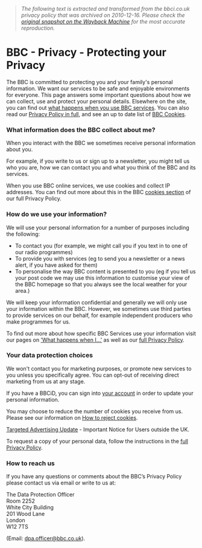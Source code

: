 > *The following text is extracted and transformed from the bbci.co.uk privacy policy that was archived on 2010-12-16. Please check the [original snapshot on the Wayback Machine](https://web.archive.org/web/20101216045409id_/http%3A//www.bbc.co.uk/privacy) for the most accurate reproduction.*

# BBC - Privacy - Protecting your Privacy

The BBC is committed to protecting you and your family's personal information. We want our services to be safe and enjoyable environments for everyone. This page answers some important questions about how we can collect, use and protect your personal details. Elsewhere on the site, you can find out [what happens when you use BBC services](https://web.archive.org/web/20101216045409id_/http://www.bbc.co.uk/privacy/what-happens.shtml). You can also read our [Privacy Policy in full](https://web.archive.org/web/20101216045409id_/http://www.bbc.co.uk/privacy/our-privacy-policy.shtml), and see an up to date list of [BBC Cookies](https://web.archive.org/web/20101216045409id_/http://www.bbc.co.uk/privacy/bbc-cookies-policy.shtml). 

### What information does the BBC collect about me?

When you interact with the BBC we sometimes receive personal information about you. 

For example, if you write to us or sign up to a newsletter, you might tell us who you are, how we can contact you and what you think of the BBC and its services. 

When you use BBC online services, we use cookies and collect IP addresses. You can find out more about this in the BBC [cookies section](https://web.archive.org/web/20101216045409id_/http://www.bbc.co.uk/privacy/our-privacy-policy.shtml#12) of our full Privacy Policy.

### How do we use your information?

We will use your personal information for a number of purposes including the following: 

  * To contact you (for example, we might call you if you text in to one of our radio programmes) 
  * To provide you with services (eg to send you a newsletter or a news alert, if you have asked for them)
  * To personalise the way BBC content is presented to you (eg if you tell us your post code we may use this information to customise your view of the BBC homepage so that you always see the local weather for your area.)



We will keep your information confidential and generally we will only use your information within the BBC. However, we sometimes use third parties to provide services on our behalf, for example independent producers who make programmes for us.

To find out more about how specific BBC Services use your information visit our pages on ['What happens when I…'](https://web.archive.org/web/20101216045409id_/http://www.bbc.co.uk/privacy/what-happens.shtml) as well as our [full Privacy Policy](https://web.archive.org/web/20101216045409id_/http://www.bbc.co.uk/privacy/our-privacy-policy.shtml).

### Your data protection choices

We won't contact you for marketing purposes, or promote new services to you unless you specifically agree. You can opt-out of receiving direct marketing from us at any stage. 

If you have a BBCiD, you can sign into [your account](https://id.bbc.co.uk/users/signin?ptrt=http%3A%2F%2Fwww.bbc.co.uk%2Fprivacy) in order to update your personal information. 

You may choose to reduce the number of cookies you receive from us. Please see our information on [How to reject cookies](https://web.archive.org/web/20101216045409id_/http://www.bbc.co.uk/privacy/bbc-cookies-policy.shtml). 

[Targeted Advertising Update](https://web.archive.org/privacy/targeted-advertising.shtml) \- Important Notice for Users outside the UK. 

To request a copy of your personal data, follow the instructions in the [full Privacy Policy](https://web.archive.org/web/20101216045409id_/http://www.bbc.co.uk/privacy/our-privacy-policy.shtml). 

### How to reach us

If you have any questions or comments about the BBC’s Privacy Policy please contact us via email or write to us at:

The Data Protection Officer  
Room 2252  
White City Building  
201 Wood Lane  
London  
W12 7TS

(Email: [dpa.officer@bbc.co.uk](mailto:dpa.officer@bbc.co.uk)). 
